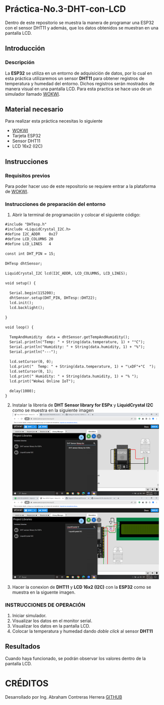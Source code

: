 # Práctica-No.3-DHT-con-LCD
Dentro de este repositorio se muestra la manera de programar una ESP32 con el sensor DHT11 y además, que los datos obtenidos se muestran en una pantalla LCD.
## Introducción
### Descripción
La **ESP32** se utiliza en un entorno de adquisición de datos, por lo cual en esta práctica utilizaremos un sensor **DHT11** para obtener registros de temperatura y humedad del entorno. Dichos registros serán mostrados de manera visual en una pantalla LCD. Para esta practica se hace uso de un simulador llamado [WOKWI](https://wokwi.com/projects/new/esp32).
## Material necesario
Para realizar esta práctica necesitas lo siguiente

- [WOKWI](https://wokwi.com/projects/new/esp32)
- Tarjeta ESP32
- Sensor DHT11
- LCD 16x2 (I2C)
## Instrucciones
### Requisitos previos
Para poder hacer uso de este repositorio se requiere entrar a la plataforma de [WOKWI](https://wokwi.com/projects/new/esp32).
### Instrucciones de preparación del entorno
1. Abrir la terminal de programación y colocar el siguiente código:

```
#include "DHTesp.h"
#include <LiquidCrystal_I2C.h>
#define I2C_ADDR    0x27
#define LCD_COLUMNS 20
#define LCD_LINES   4

const int DHT_PIN = 15;

DHTesp dhtSensor;

LiquidCrystal_I2C lcd(I2C_ADDR, LCD_COLUMNS, LCD_LINES);

void setup() {

  Serial.begin(115200);
  dhtSensor.setup(DHT_PIN, DHTesp::DHT22);
  lcd.init();
  lcd.backlight();

}

void loop() {

  TempAndHumidity  data = dhtSensor.getTempAndHumidity();
  Serial.println("Temp: " + String(data.temperature, 1) + "°C");
  Serial.println("Humidity: " + String(data.humidity, 1) + "%");
  Serial.println("---");
  
  lcd.setCursor(0, 0);
  lcd.print("  Temp: " + String(data.temperature, 1) + "\xDF"+"C  ");
  lcd.setCursor(0, 1);
  lcd.print(" Humidity: " + String(data.humidity, 1) + "% ");
  lcd.print("Wokwi Online IoT");

  delay(1000);
}

```
2. Instalar la libreria de **DHT Sensor library for ESPx** y **LiquidCrystal I2C** como se muestra en la siguiente imagen
![](https://github.com/AbrahamCH1/Practica-No.3-DHT-con-LCD/blob/main/Captura%20de%20pantalla%20(290).png?raw=true)
![](https://github.com/AbrahamCH1/Practica-No.3-DHT-con-LCD/blob/main/Captura%20de%20pantalla%20(296).png?raw=true)

3. Hacer la conexion de **DHT11** y **LCD 16x2 (I2C)** con la **ESP32** como se muestra en la siguente imagen.
![]()

### INSTRUCCIONES DE OPERACIÓN
1. Iniciar simulador.
2. Visualizar los datos en el monitor serial.
3. Visualizar los datos en la pantalla LCD.
4. Colocar la temperatura y humedad dando *doble click* al sensor **DHT11** 
## Resultados
Cuando haya funcionado, se podrán observar los valores dentro de la pantalla LCD.
![]()

# CRÉDITOS
Desarrollado por Ing. Abraham Contreras Herrera
[GITHUB](https://github.com/AbrahamCH1)
